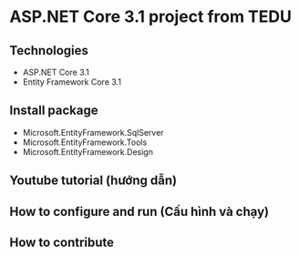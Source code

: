 ﻿# ASP.NET Core 3.1 project from TEDU
## Technologies
- ASP.NET Core 3.1
- Entity Framework Core 3.1 
## Install package
- Microsoft.EntityFramework.SqlServer
- Microsoft.EntityFramework.Tools
- Microsoft.EntityFramework.Design

## Youtube tutorial (hướng dẫn)
## How to configure and run (Cấu hình và chạy)
## How to contribute